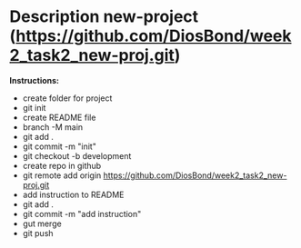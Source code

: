 # Description new-project (https://github.com/DiosBond/week2_task2_new-proj.git)

**Instructions:**
- create folder for project
- git init
- create README file
- branch -M main
- git add .
- git commit -m "init"
- git checkout -b development
- create repo in github
- git remote add origin https://github.com/DiosBond/week2_task2_new-proj.git
- add instruction to README
- git add .
- git commit -m "add instruction"
- gut merge
- git push